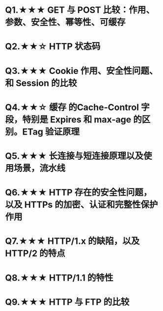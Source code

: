 # Q1.★★★ GET 与 POST 比较：作用、参数、安全性、幂等性、可缓存

# Q2.★★☆ HTTP 状态码

# Q3.★★★ Cookie 作用、安全性问题、和 Session 的比较

# Q4.★★☆ 缓存 的Cache-Control 字段，特别是 Expires 和 max-age 的区别。ETag 验证原理

# Q5.★★★ 长连接与短连接原理以及使用场景，流水线

# Q6.★★★ HTTP 存在的安全性问题，以及 HTTPs 的加密、认证和完整性保护作用

# Q7.★★★ HTTP/1.x 的缺陷，以及 HTTP/2 的特点

# Q8.★★★ HTTP/1.1 的特性

# Q9.★★★ HTTP 与 FTP 的比较


